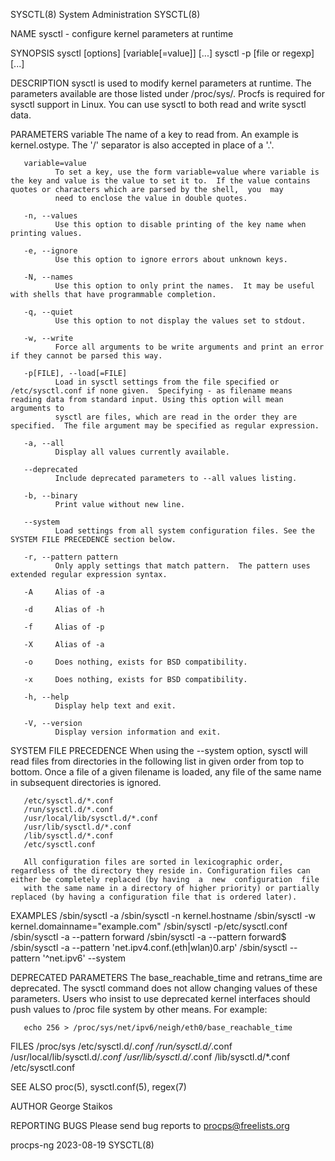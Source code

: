 SYSCTL(8)                                                                                  System Administration                                                                                  SYSCTL(8)

NAME
       sysctl - configure kernel parameters at runtime

SYNOPSIS
       sysctl [options] [variable[=value]] [...]
       sysctl -p [file or regexp] [...]

DESCRIPTION
       sysctl  is  used  to  modify kernel parameters at runtime.  The parameters available are those listed under /proc/sys/.  Procfs is required for sysctl support in Linux.  You can use sysctl to both
       read and write sysctl data.

PARAMETERS
       variable
              The name of a key to read from.  An example is kernel.ostype.  The '/' separator is also accepted in place of a '.'.

       variable=value
              To set a key, use the form variable=value where variable is the key and value is the value to set it to.  If the value contains quotes or characters which are parsed by the shell,  you  may
              need to enclose the value in double quotes.

       -n, --values
              Use this option to disable printing of the key name when printing values.

       -e, --ignore
              Use this option to ignore errors about unknown keys.

       -N, --names
              Use this option to only print the names.  It may be useful with shells that have programmable completion.

       -q, --quiet
              Use this option to not display the values set to stdout.

       -w, --write
              Force all arguments to be write arguments and print an error if they cannot be parsed this way.

       -p[FILE], --load[=FILE]
              Load in sysctl settings from the file specified or /etc/sysctl.conf if none given.  Specifying - as filename means reading data from standard input. Using this option will mean arguments to
              sysctl are files, which are read in the order they are specified.  The file argument may be specified as regular expression.

       -a, --all
              Display all values currently available.

       --deprecated
              Include deprecated parameters to --all values listing.

       -b, --binary
              Print value without new line.

       --system
              Load settings from all system configuration files. See the SYSTEM FILE PRECEDENCE section below.

       -r, --pattern pattern
              Only apply settings that match pattern.  The pattern uses extended regular expression syntax.

       -A     Alias of -a

       -d     Alias of -h

       -f     Alias of -p

       -X     Alias of -a

       -o     Does nothing, exists for BSD compatibility.

       -x     Does nothing, exists for BSD compatibility.

       -h, --help
              Display help text and exit.

       -V, --version
              Display version information and exit.

SYSTEM FILE PRECEDENCE
       When  using  the  --system  option, sysctl will read files from directories in the following list in given order from top to bottom. Once a file of a given filename is loaded, any file of the same
       name in subsequent directories is ignored.

       /etc/sysctl.d/*.conf
       /run/sysctl.d/*.conf
       /usr/local/lib/sysctl.d/*.conf
       /usr/lib/sysctl.d/*.conf
       /lib/sysctl.d/*.conf
       /etc/sysctl.conf

       All configuration files are sorted in lexicographic order, regardless of the directory they reside in. Configuration files can either be completely replaced (by having  a  new  configuration  file
       with the same name in a directory of higher priority) or partially replaced (by having a configuration file that is ordered later).

EXAMPLES
       /sbin/sysctl -a
       /sbin/sysctl -n kernel.hostname
       /sbin/sysctl -w kernel.domainname="example.com"
       /sbin/sysctl -p/etc/sysctl.conf
       /sbin/sysctl -a --pattern forward
       /sbin/sysctl -a --pattern forward$
       /sbin/sysctl -a --pattern 'net.ipv4.conf.(eth|wlan)0.arp'
       /sbin/sysctl --pattern '^net.ipv6' --system

DEPRECATED PARAMETERS
       The  base_reachable_time  and retrans_time are deprecated.  The sysctl command does not allow changing values of these parameters.  Users who insist to use deprecated kernel interfaces should push
       values to /proc file system by other means.  For example:

       echo 256 > /proc/sys/net/ipv6/neigh/eth0/base_reachable_time

FILES
       /proc/sys
       /etc/sysctl.d/*.conf
       /run/sysctl.d/*.conf
       /usr/local/lib/sysctl.d/*.conf
       /usr/lib/sysctl.d/*.conf
       /lib/sysctl.d/*.conf
       /etc/sysctl.conf

SEE ALSO
       proc(5), sysctl.conf(5), regex(7)

AUTHOR
       George Staikos

REPORTING BUGS
       Please send bug reports to procps@freelists.org

procps-ng                                                                                        2023-08-19                                                                                       SYSCTL(8)
